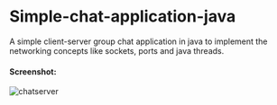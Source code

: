 # Simple-chat-application-java
A simple client-server group chat application in java to implement the networking concepts like sockets, ports and java threads.  

#### Screenshot:
![chatserver](https://user-images.githubusercontent.com/38681469/47602413-3fca2b00-d9fc-11e8-9c22-878fa70de827.jpg)
